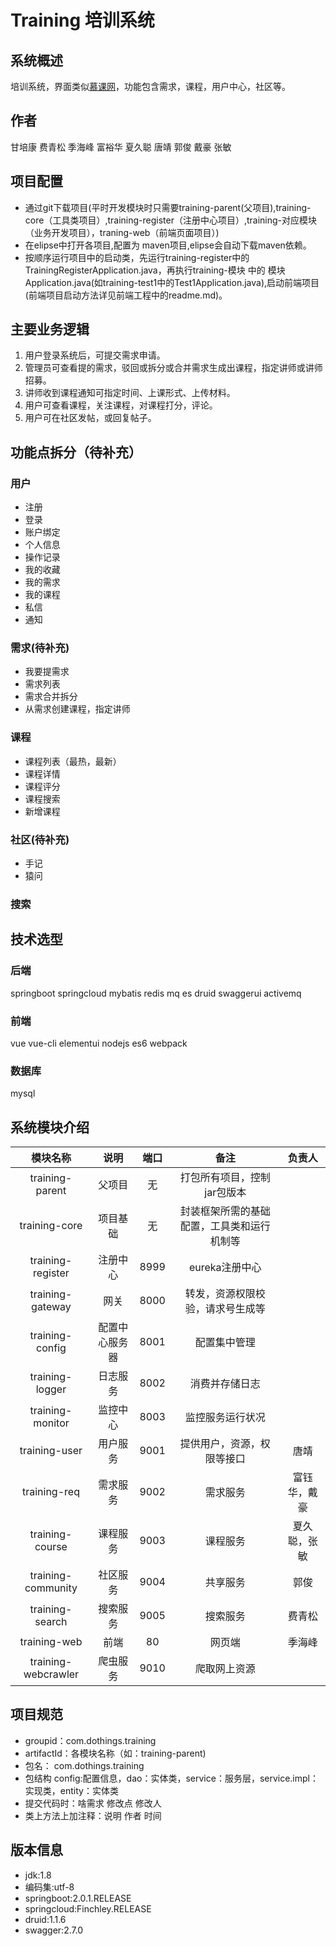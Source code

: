 # Training 培训系统

## 系统概述
培训系统，界面类似[慕课网](https://www.imooc.com/)，功能包含需求，课程，用户中心，社区等。

## 作者
甘培康 费青松 季海峰 富裕华 夏久聪 唐靖 郭俊 戴豪 张敏

## 项目配置
- 通过git下载项目(平时开发模块时只需要training-parent(父项目),training-core（工具类项目）,training-register（注册中心项目）,training-对应模块（业务开发项目），traning-web（前端页面项目）)
- 在elipse中打开各项目,配置为 maven项目,elipse会自动下载maven依赖。
- 按顺序运行项目中的启动类，先运行training-register中的TrainingRegisterApplication.java，再执行training-模块 中的 模块Application.java(如training-test1中的Test1Application.java),启动前端项目(前端项目启动方法详见前端工程中的readme.md)。

## 主要业务逻辑
1. 用户登录系统后，可提交需求申请。
2. 管理员可查看提的需求，驳回或拆分或合并需求生成出课程，指定讲师或讲师招募。
3. 讲师收到课程通知可指定时间、上课形式、上传材料。
4. 用户可查看课程，关注课程，对课程打分，评论。
5. 用户可在社区发帖，或回复帖子。

## 功能点拆分（待补充）

### 用户
- 注册
- 登录
- 账户绑定
- 个人信息
- 操作记录
- 我的收藏
- 我的需求
- 我的课程
- 私信 
- 通知

### 需求(待补充)
- 我要提需求
- 需求列表
- 需求合并拆分
- 从需求创建课程，指定讲师

### 课程
- 课程列表（最热，最新）
- 课程详情
- 课程评分
- 课程搜索
- 新增课程

### 社区(待补充)
- 手记
- 猿问

### 搜索

## 技术选型

### 后端
springboot springcloud mybatis redis mq es druid swaggerui activemq

### 前端
vue vue-cli elementui nodejs es6 webpack

### 数据库
mysql

## 系统模块介绍

| 模块名称 | 说明 | 端口 | 备注 | 负责人 |
| :---: | :---: | :---: | :---: | :---: |
| training-parent | 父项目 | 无 | 打包所有项目，控制jar包版本 |  |
| training-core | 项目基础 | 无 | 封装框架所需的基础配置，工具类和运行机制等 |  |
| training-register | 注册中心 | 8999 | eureka注册中心 |  |
| training-gateway | 网关 | 8000 | 转发，资源权限校验，请求号生成等 |  |
| training-config | 配置中心服务器 | 8001 | 配置集中管理 |  |
| training-logger | 日志服务 | 8002 | 消费并存储日志 |  |
| training-monitor | 监控中心 | 8003 | 监控服务运行状况 |  |
| training-user | 用户服务 | 9001 | 提供用户，资源，权限等接口 | 唐靖 |
| training-req | 需求服务 | 9002 | 需求服务 | 富钰华，戴豪 |
| training-course | 课程服务 | 9003 | 课程服务 | 夏久聪，张敏 |
| training-community | 社区服务 | 9004 | 共享服务 | 郭俊 |
| training-search | 搜索服务 | 9005 | 搜索服务 | 费青松 |
| training-web | 前端 | 80 | 网页端 | 季海峰 |
| training-webcrawler | 爬虫服务 | 9010 | 爬取网上资源 |  |

## 项目规范
- groupid：com.dothings.training
- artifactId：各模块名称（如：training-parent)
- 包名： com.dothings.training
- 包结构 config:配置信息，dao：实体类，service：服务层，service.impl：实现类，entity：实体类
- 提交代码时：啥需求 修改点 修改人
- 类上方法上加注释：说明 作者 时间

## 版本信息
- jdk:1.8
- 编码集:utf-8
- springboot:2.0.1.RELEASE
- springcloud:Finchley.RELEASE
- druid:1.1.6
- swagger:2.7.0


